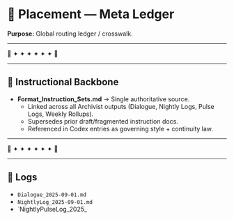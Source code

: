 # 📂 Placement — Meta Ledger  

**Purpose:** Global routing ledger / crosswalk.  

---

🌌 ✦ ✦ ✦ ✦ ✦ ✦ 🌌  

---

## 📜 Instructional Backbone  

- **Format_Instruction_Sets.md** → Single authoritative source.  
  - Linked across all Archivist outputs (Dialogue, Nightly Logs, Pulse Logs, Weekly Rollups).  
  - Supersedes prior draft/fragmented instruction docs.  
  - Referenced in Codex entries as governing style + continuity law.  

---

🌌 ✦ ✦ ✦ ✦ ✦ ✦ 🌌  

---

## 📓 Logs  

- `Dialogue_2025-09-01.md`  
- `NightlyLog_2025-09-01.md`  
- `NightlyPulseLog_2025_